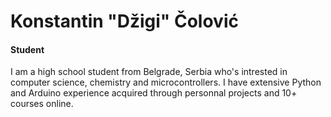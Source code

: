# Konstantin "Džigi" Čolović
#### Student
I am a high school student from Belgrade, Serbia who's intrested in computer science, chemistry and microcontrollers. I have extensive Python and Arduino experience acquired through personnal projects and 10+ courses online.
